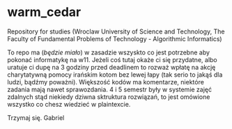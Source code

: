 # warm_cedar
Repository for studies (Wroclaw University of Science and Technology, The Faculty of Fundamental Problems of Technology - Algorithmic Informatics)

To repo ma (*będzie miało*) w zasadzie wszyskto co jest potrzebne aby pokonać informatykę na w11. 
Jeżeli coś tutaj okaże ci się przydatne, albo uratuje ci dupę na 3 godziny przed deadlinem to rozważ wpłatę na akcję charytatywną pomocy irańskim kotom bez lewej łapy (tak serio to jakąś dla ludzi, bądźmy poważni). 
Większość kodów ma komentarze, niektóre zadania mają nawet sprawozdania.
4 i 5 semestr były w systemie zajęć zdalnych stąd niekiedy dziwna sktruktura rozwiązań, to jest omówione wszystko co chesz wiedzieć w plaintexcie.

Trzymaj się.
Gabriel 
